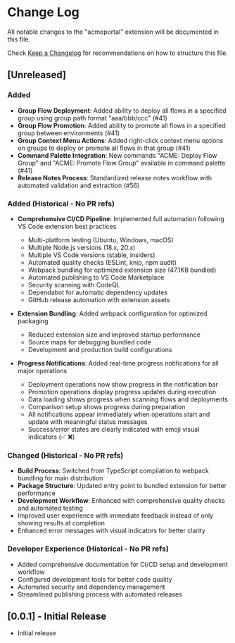 # Change Log

All notable changes to the "acmeportal" extension will be documented in this file.

Check [Keep a Changelog](http://keepachangelog.com/) for recommendations on how to structure this file.

## [Unreleased]

### Added
- **Group Flow Deployment**: Added ability to deploy all flows in a specified group using group path format "aaa/bbb/ccc" (#41)
- **Group Flow Promotion**: Added ability to promote all flows in a specified group between environments (#41)
- **Group Context Menu Actions**: Added right-click context menu options on groups to deploy or promote all flows in that group (#41)
- **Command Palette Integration**: New commands "ACME: Deploy Flow Group" and "ACME: Promote Flow Group" available in command palette (#41)
- **Release Notes Process**: Standardized release notes workflow with automated validation and extraction (#56)

### Added (Historical - No PR refs)
- **Comprehensive CI/CD Pipeline**: Implemented full automation following VS Code extension best practices
  - Multi-platform testing (Ubuntu, Windows, macOS)
  - Multiple Node.js versions (18.x, 20.x)
  - Multiple VS Code versions (stable, insiders)
  - Automated quality checks (ESLint, knip, npm audit)
  - Webpack bundling for optimized extension size (47.1KB bundled)
  - Automated publishing to VS Code Marketplace
  - Security scanning with CodeQL
  - Dependabot for automatic dependency updates
  - GitHub release automation with extension assets

- **Extension Bundling**: Added webpack configuration for optimized packaging
  - Reduced extension size and improved startup performance
  - Source maps for debugging bundled code
  - Development and production build configurations

- **Progress Notifications**: Added real-time progress notifications for all major operations
  - Deployment operations now show progress in the notification bar
  - Promotion operations display progress updates during execution
  - Data loading shows progress when scanning flows and deployments
  - Comparison setup shows progress during preparation
  - All notifications appear immediately when operations start and update with meaningful status messages
  - Success/error states are clearly indicated with emoji visual indicators (✅ ❌)

### Changed (Historical - No PR refs)
- **Build Process**: Switched from TypeScript compilation to webpack bundling for main distribution
- **Package Structure**: Updated entry point to bundled extension for better performance
- **Development Workflow**: Enhanced with comprehensive quality checks and automated testing
- Improved user experience with immediate feedback instead of only showing results at completion
- Enhanced error messages with visual indicators for better clarity

### Developer Experience (Historical - No PR refs)
- Added comprehensive documentation for CI/CD setup and development workflow
- Configured development tools for better code quality
- Automated security and dependency management
- Streamlined publishing process with automated releases

## [0.0.1] - Initial Release

- Initial release